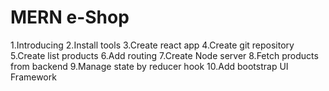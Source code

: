 # MERN e-Shop

1.Introducing
2.Install tools
3.Create react app
4.Create git repository
5.Create list products
6.Add routing
7.Create Node server
8.Fetch products from backend
9.Manage state by reducer hook
10.Add bootstrap UI Framework
